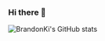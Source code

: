 ### Hi there 👋

![BrandonKi's GitHub stats](https://github-readme-stats.vercel.app/api?username=BrandonKi&show_icons=true&theme=radical)
